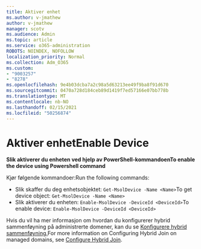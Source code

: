 ```yaml
---
title: Aktiver enhet
ms.author: v-jmathew
author: v-jmathew
manager: scotv
ms.audience: Admin
ms.topic: article
ms.service: o365-administration
ROBOTS: NOINDEX, NOFOLLOW
localization_priority: Normal
ms.collection: Adm_O365
ms.custom:
- "9003257"
- "8278"
ms.openlocfilehash: 9e4b03dcba7a2c98a5d63213ee49f9ba8f91d670
ms.sourcegitcommit: 0470a728d184ceb89d1419f7ed57166e07bb778b
ms.translationtype: MT
ms.contentlocale: nb-NO
ms.lasthandoff: 02/15/2021
ms.locfileid: "50256874"
---
```

# <a name="enable-device"></a><span data-ttu-id="a72f8-102">Aktiver enhet</span><span class="sxs-lookup"><span data-stu-id="a72f8-102">Enable Device</span></span>

<span data-ttu-id="a72f8-103">**Slik aktiverer du enheten ved hjelp av PowerShell-kommandoen**</span><span class="sxs-lookup"><span data-stu-id="a72f8-103">**To enable the device using Powershell command**</span></span>

<span data-ttu-id="a72f8-104">Kjør følgende kommandoer:</span><span class="sxs-lookup"><span data-stu-id="a72f8-104">Run the following commands:</span></span>

- <span data-ttu-id="a72f8-105">Slik skaffer du deg enhetsobjektet: `Get-MsolDevice -Name <Name>`</span><span class="sxs-lookup"><span data-stu-id="a72f8-105">To get device object: `Get-MsolDevice -Name <Name>`</span></span>
- <span data-ttu-id="a72f8-106">Slik aktiverer du enheten: `Enable-MsolDevice -DeviceId <DeviceId>`</span><span class="sxs-lookup"><span data-stu-id="a72f8-106">To enable device: `Enable-MsolDevice -DeviceId <DeviceId>`</span></span>

<span data-ttu-id="a72f8-107">Hvis du vil ha mer informasjon om hvordan du konfigurerer hybrid sammenføyning på administrerte domener, kan du se [Konfigurere hybrid sammenføyning.](https://docs.microsoft.com/azure/active-directory/devices/hybrid-azuread-join-managed-domains)</span><span class="sxs-lookup"><span data-stu-id="a72f8-107">For more information on Configuring Hybrid Join on managed domains, see [Configure Hybrid Join](https://docs.microsoft.com/azure/active-directory/devices/hybrid-azuread-join-managed-domains).</span></span>
